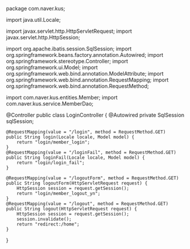 package com.naver.kus;

import java.util.Locale;

import javax.servlet.http.HttpServletRequest;
import javax.servlet.http.HttpSession;

import org.apache.ibatis.session.SqlSession;
import org.springframework.beans.factory.annotation.Autowired;
import org.springframework.stereotype.Controller;
import org.springframework.ui.Model;
import org.springframework.web.bind.annotation.ModelAttribute;
import org.springframework.web.bind.annotation.RequestMapping;
import org.springframework.web.bind.annotation.RequestMethod;

import com.naver.kus.entities.Member;
import com.naver.kus.service.MemberDao;

@Controller
public class LoginController {
	@Autowired
	private SqlSession sqlSession;
	
	@RequestMapping(value = "/login", method = RequestMethod.GET)
	public String login(Locale locale, Model model) {
		return "login/member_login";
	}
	@RequestMapping(value = "/loginFail", method = RequestMethod.GET)
	public String loginFail(Locale locale, Model model) {
		return "login/login_fail";
	}
	
	@RequestMapping(value = "/logoutForm", method = RequestMethod.GET)
	public String logoutForm(HttpServletRequest request) {
		HttpSession session = request.getSession();
		return "login/member_logout_yn";
	}
	@RequestMapping(value = "/logout", method = RequestMethod.GET)
	public String logout(HttpServletRequest request) {
		HttpSession session = request.getSession();
		session.invalidate();
		return "redirect:/home";
	}
}
